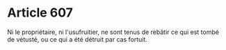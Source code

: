 # Article 607

Ni le propriétaire, ni l'usufruitier, ne sont tenus de rebâtir ce qui est tombé de vétusté, ou ce qui a été détruit par cas fortuit.